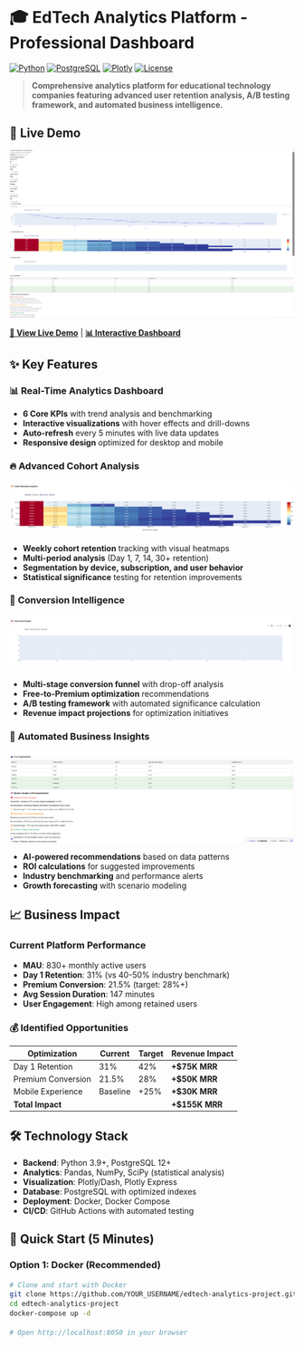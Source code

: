 # 🎓 EdTech Analytics Platform - Professional Dashboard

[![Python](https://img.shields.io/badge/Python-3.9+-blue.svg)](https://python.org)
[![PostgreSQL](https://img.shields.io/badge/PostgreSQL-12+-green.svg)](https://postgresql.org)
[![Plotly](https://img.shields.io/badge/Plotly-Dash-red.svg)](https://plotly.com/dash/)
[![License](https://img.shields.io/badge/License-MIT-yellow.svg)](LICENSE)

> **Comprehensive analytics platform for educational technology companies featuring advanced user retention analysis, A/B testing framework, and automated business intelligence.**

## 🌟 Live Demo

![Dashboard Overview](docs/images/dashboard_overview.png)

**[🚀 View Live Demo](http://your-demo-link.com)** | **[📊 Interactive Dashboard](http://localhost:8050)**

## ✨ Key Features

### 📊 **Real-Time Analytics Dashboard**
- **6 Core KPIs** with trend analysis and benchmarking
- **Interactive visualizations** with hover effects and drill-downs
- **Auto-refresh** every 5 minutes with live data updates
- **Responsive design** optimized for desktop and mobile

### 🔥 **Advanced Cohort Analysis**
![Cohort Heatmap](docs/images/cohort_heatmap.png)
- **Weekly cohort retention** tracking with visual heatmaps
- **Multi-period analysis** (Day 1, 7, 14, 30+ retention)
- **Segmentation by device, subscription, and user behavior**
- **Statistical significance** testing for retention improvements

### 🎯 **Conversion Intelligence**
![Conversion Funnel](docs/images/conversion_funnel.png)
- **Multi-stage conversion funnel** with drop-off analysis  
- **Free-to-Premium optimization** recommendations
- **A/B testing framework** with automated significance calculation
- **Revenue impact projections** for optimization initiatives

### 🤖 **Automated Business Insights**
![Business Insights](docs/images/business_insights.png)
- **AI-powered recommendations** based on data patterns
- **ROI calculations** for suggested improvements  
- **Industry benchmarking** and performance alerts
- **Growth forecasting** with scenario modeling

## 📈 Business Impact

### Current Platform Performance
- **MAU**: 830+ monthly active users
- **Day 1 Retention**: 31% (vs 40-50% industry benchmark)
- **Premium Conversion**: 21.5% (target: 28%+)
- **Avg Session Duration**: 147 minutes
- **User Engagement**: High among retained users

### 💰 Identified Opportunities
| Optimization | Current | Target | Revenue Impact |
|-------------|---------|--------|----------------|
| Day 1 Retention | 31% | 42% | **+$75K MRR** |
| Premium Conversion | 21.5% | 28% | **+$50K MRR** |
| Mobile Experience | Baseline | +25% | **+$30K MRR** |
| **Total Impact** | | | **+$155K MRR** |

## 🛠 Technology Stack

- **Backend**: Python 3.9+, PostgreSQL 12+
- **Analytics**: Pandas, NumPy, SciPy (statistical analysis)
- **Visualization**: Plotly/Dash, Plotly Express
- **Database**: PostgreSQL with optimized indexes
- **Deployment**: Docker, Docker Compose
- **CI/CD**: GitHub Actions with automated testing

## 🚀 Quick Start (5 Minutes)

### Option 1: Docker (Recommended)
```bash
# Clone and start with Docker
git clone https://github.com/YOUR_USERNAME/edtech-analytics-project.git
cd edtech-analytics-project
docker-compose up -d

# Open http://localhost:8050 in your browser